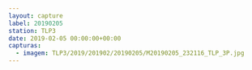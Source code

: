 ```yaml
---
layout: capture
label: 20190205
station: TLP3
date: 2019-02-05 00:00:00+00:00
capturas:
  - imagem: TLP3/2019/201902/20190205/M20190205_232116_TLP_3P.jpg
---
```

